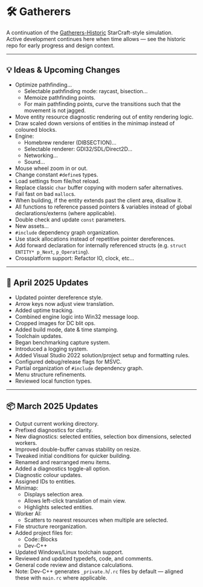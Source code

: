 ﻿# 🛠️ **Gatherers**

A continuation of the [Gatherers-Historic](https://github.com/Broosky/Gatherers-Historic) StarCraft-style simulation.  
Active development continues here when time allows — see the historic repo for early progress and design context.

---

## 💡 Ideas & Upcoming Changes

- Optimize pathfinding...
  - Selectable pathfinding mode: raycast, bisection...
  - Memoize pathfinding points.
  - For main pathfinding points, curve the transitions such that the movement is not jagged.
- Move entity resource diagnostic rendering out of entity rendering logic.
- Draw scaled down versions of entities in the minimap instead of coloured blocks.
- Engine:
  - Homebrew renderer (DIBSECTION)...
  - Selectable renderer: GDI32/SDL/Direct2D...
  - Networking...
  - Sound...
- Mouse wheel zoom in or out.
- Change constant `#define`s types.
- Load settings from file/hot reload.
- Replace classic `char` buffer copying with modern safer alternatives.
- Fail fast on bad `malloc`s.
- When building, if the entity extends past the client area, disallow it.
- All functions to reference passed pointers & variables instead of global declarations/externs (where applicable).
- Double check and update `const` parameters.
- New assets...
- `#include` dependency graph organization.
- Use stack allocations instead of repetitive pointer dereferences.
- Add forward declaration for internally referenced structs (e.g. `struct ENTITY* p_Next`, `p_Operating`).
- Crossplatform support: Refactor IO, clock, etc...

---

## 🔄 April 2025 Updates

- Updated pointer dereference style.
- Arrow keys now adjust view translation.
- Added uptime tracking.
- Combined engine logic into Win32 message loop.
- Cropped images for DC blit ops.
- Added build mode, date & time stamping.
- Toolchain updates.
- Began benchmarking capture system.
- Introduced a logging system.
- Added Visual Studio 2022 solution/project setup and formatting rules.
- Configured debug/release flags for MSVC.
- Partial organization of `#include` dependency graph.
- Menu structure refinements.
- Reviewed local function types.

---

## 📦 March 2025 Updates

- Output current working directory.
- Prefixed diagnostics for clarity.
- New diagnostics: selected entities, selection box dimensions, selected workers.
- Improved double-buffer canvas stability on resize.
- Tweaked initial conditions for quicker building.
- Renamed and rearranged menu items.
- Added a diagnostics toggle-all option.
- Diagnostic colour updates.
- Assigned IDs to entities.
- Minimap:
  - Displays selection area.
  - Allows left-click translation of main view.
  - Highlights selected entities.
- Worker AI:
  - Scatters to nearest resources when multiple are selected.
- File structure reorganization.
- Added project files for:
  - Code::Blocks
  - Dev-C++
- Updated Windows/Linux toolchain support.
- Reviewed and updated typedefs, code, and comments.
- General code review and distance calculations.
- Note: Dev-C++ generates `_private.h`/`.rc` files by default — aligned these with `main.rc` where applicable.